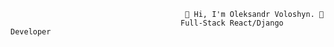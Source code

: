                                            👋 Hi, I'm Oleksandr Voloshyn. 👋  
                                          Full-Stack React/Django Developer

<!---
OleksandrVoloshyn/OleksandrVoloshyn is a ✨ special ✨ repository because its `README.md` (this file) appears on your GitHub profile.
You can click the Preview link to take a look at your changes.
--->
